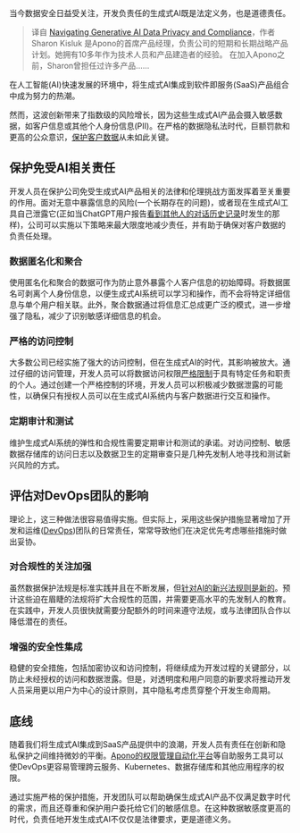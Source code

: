 <!--
title: 生成式AI数据隐私与合规指南
cover: https://cdn.thenewstack.io/media/2024/01/6af0d8d8-navigating-ai-privacy-compliance-1024x576.jpg
-->

当今数据安全日益受关注，开发负责任的生成式AI既是法定义务，也是道德责任。

> 译自 [Navigating Generative AI Data Privacy and Compliance](https://thenewstack.io/navigating-generative-ai-data-privacy-and-compliance/)，作者 Sharon Kisluk 是Apono的首席产品经理，负责公司的短期和长期战略产品计划。她拥有10多年作为技术人员和产品建造者的经验。 在加入Apono之前，Sharon曾担任过许多产品......

在人工智能(AI)快速发展的环境中，将生成式AI集成到软件即服务(SaaS)产品组合中成为努力的热潮。

然而，这波创新带来了指数级的风险增长，因为这些生成式AI产品会摄入敏感数据，如客户信息或其他个人身份信息(PII)。在严格的数据隐私法时代，巨额罚款和更高的公众意识，[保护客户数据](https://thenewstack.io/llms-and-data-privacy-navigating-the-new-frontiers-of-ai/)从未如此关键。

## 保护免受AI相关责任

开发人员在保护公司免受生成式AI产品相关的法律和伦理挑战方面发挥着至关重要的作用。面对无意中暴露信息的风险(一个长期存在的问题)，或者现在生成式AI工具自己泄露它(正如当ChatGPT用户报告[看到其他人的对话历史记录](https://www.pcmag.com/news/chatgpt-users-report-seeing-other-peoples-conversation-histories)时发生的那样)，公司可以实施以下策略来最大限度地减少责任，并有助于确保对客户数据的负责任处理。

### 数据匿名化和聚合

使用匿名化和聚合的数据可作为防止意外暴露个人客户信息的初始障碍。将数据匿名可剥离个人身份信息，以便生成式AI系统可以学习和操作，而不会将特定详细信息与单个用户相关联。此外，聚合数据通过将信息汇总成更广泛的模式，进一步增强了隐私，减少了识别敏感详细信息的机会。

### 严格的访问控制

大多数公司已经实施了强大的访问控制，但在生成式AI的时代，其影响被放大。通过仔细的访问管理，开发人员可以将数据访问权限[严格限制](https://www.apono.io/just-in-time-access-to-databases?utm_source=tns&utm_medium=blog&utm_campaign=genai)于具有特定任务和职责的个人。通过创建一个严格控制的环境，开发人员可以积极减少数据泄露的可能性，以确保只有授权人员可以在生成式AI系统内与客户数据进行交互和操作。

### 定期审计和测试

维护生成式AI系统的弹性和合规性需要定期审计和测试的承诺。对访问控制、敏感数据存储库的访问日志以及数据卫生的定期审查只是几种先发制人地寻找和测试新兴风险的方式。

## 评估对DevOps团队的影响

理论上，这三种做法很容易值得实施。但实际上，采用这些保护措施显著增加了开发和运维([DevOps](https://thenewstack.io/devops/))团队的日常责任，常常导致他们在决定优先考虑哪些措施时做出妥协。

### 对合规性的关注加强

虽然数据保护法规是标准实践并且在不断发展，但[针对AI的新兴法规则是新的](https://www.pillsburylaw.com/en/news-and-insights/ai-regulations-us-eu-uk-china.html)。预计这些迫在眉睫的法规将扩大合规性的范围，并需要更高水平的先发制人的教育。在实践中，开发人员很快就需要分配额外的时间来遵守法规，或与法律团队合作以降低潜在的责任。

### 增强的安全性集成

稳健的安全措施，包括加密协议和访问控制，将继续成为开发过程的关键部分，以防止未经授权的访问和数据泄露。但是，对透明度和用户同意的新要求将推动开发人员采用更以用户为中心的设计原则，其中隐私考虑贯穿整个开发生命周期。

## 底线

随着我们将生成式AI集成到SaaS产品提供中的浪潮，开发人员有责任在创新和隐私保护之间维持微妙的平衡。[Apono的权限管理自动化平台](https://www.apono.io/?utm_source=tns&utm_medium=blog&utm_campaign=genai)等自助服务工具可以使DevOps更容易管理跨云服务、Kubernetes、数据存储库和其他应用程序的权限。

通过实施严格的保护措施，开发团队可以帮助确保生成式AI产品不仅满足数字时代的需求，而且还尊重和保护用户委托给它们的敏感信息。在这种数据敏感度更高的时代，负责任地开发生成式AI不仅仅是法律要求，更是道德义务。
